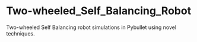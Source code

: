 # Two-wheeled_Self_Balancing_Robot
Two-wheeled Self Balancing robot simulations in Pybullet using novel techniques.
